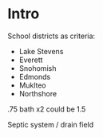 # Intro

School districts as criteria:
- Lake Stevens
- Everett
- Snohomish
- Edmonds
- Muklteo
- Northshore

.75 bath x2 could be 1.5

Septic system / drain field
